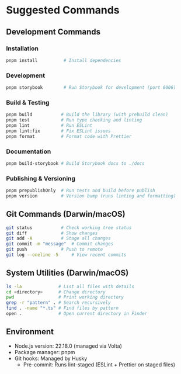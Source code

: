 # Suggested Commands

## Development Commands

### Installation
```bash
pnpm install          # Install dependencies
```

### Development
```bash
pnpm storybook        # Run Storybook for development (port 6006)
```

### Build & Testing
```bash
pnpm build           # Build the library (with prebuild clean)
pnpm test            # Run type checking and linting
pnpm lint            # Run ESLint
pnpm lint:fix        # Fix ESLint issues
pnpm format          # Format code with Prettier
```

### Documentation
```bash
pnpm build-storybook # Build Storybook docs to ./docs
```

### Publishing & Versioning
```bash
pnpm prepublishOnly  # Run tests and build before publish
pnpm version         # Version bump (runs linting and formatting)
```

## Git Commands (Darwin/macOS)
```bash
git status           # Check working tree status
git diff             # Show changes
git add -A           # Stage all changes
git commit -m "message"  # Commit changes
git push             # Push to remote
git log --oneline -5     # View recent commits
```

## System Utilities (Darwin/macOS)
```bash
ls -la              # List all files with details
cd <directory>      # Change directory
pwd                 # Print working directory
grep -r "pattern" . # Search recursively
find . -name "*.ts" # Find files by pattern
open .              # Open current directory in Finder
```

## Environment
- Node.js version: 22.18.0 (managed via Volta)
- Package manager: pnpm
- Git hooks: Managed by Husky
  - Pre-commit: Runs lint-staged (ESLint + Prettier on staged files)